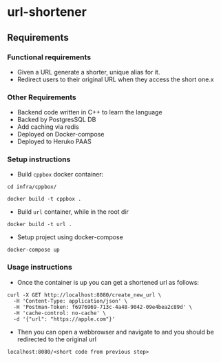 # url-shortener
##  Requirements
### Functional requirements
* Given a URL generate a shorter, unique alias for it.
* Redirect users to their original URL when they access the short one.x


### Other Requirements
* Backend code written in C++ to learn the language
* Backed by PostgresSQL DB
* Add caching via redis
* Deployed on Docker-compose
* Deployed to Heruko PAAS

### Setup instructions

- Build `cppbox` docker container:

```cd infra/cppbox/```
  
```docker build -t cppbox . ```

- Build `url` container, while in the root dir

```docker build -t url . ```

- Setup project using docker-compose

```docker-compose up ```


### Usage instructions
- Once the container is up you can get a shortened url as follows:


```
curl -X GET http://localhost:8080/create_new_url \
  -H 'Content-Type: application/json' \
  -H 'Postman-Token: f6976969-713c-4a48-9042-09e4bea2c89d' \
  -H 'cache-control: no-cache' \
  -d '{"url": "https://apple.com"}'
  ```

- Then you can open a webbrowser and navigate to and you should be redirected to the original url

```localhost:8080/<short code from previous step>```